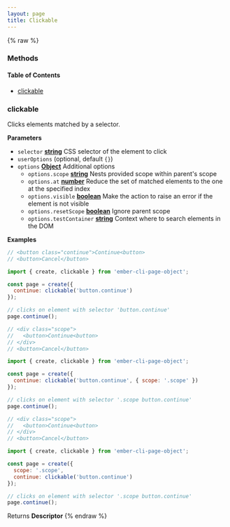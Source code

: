 ```yaml
---
layout: page
title: Clickable
---
```


{% raw %}
### Methods


<!-- Generated by documentation.js. Update this documentation by updating the source code. -->

#### Table of Contents

-   [clickable](#clickable)

### clickable

Clicks elements matched by a selector.

**Parameters**

-   `selector` **[string](https://developer.mozilla.org/docs/Web/JavaScript/Reference/Global_Objects/String)** CSS selector of the element to click
-   `userOptions`   (optional, default `{}`)
-   `options` **[Object](https://developer.mozilla.org/docs/Web/JavaScript/Reference/Global_Objects/Object)** Additional options
    -   `options.scope` **[string](https://developer.mozilla.org/docs/Web/JavaScript/Reference/Global_Objects/String)** Nests provided scope within parent's scope
    -   `options.at` **[number](https://developer.mozilla.org/docs/Web/JavaScript/Reference/Global_Objects/Number)** Reduce the set of matched elements to the one at the specified index
    -   `options.visible` **[boolean](https://developer.mozilla.org/docs/Web/JavaScript/Reference/Global_Objects/Boolean)** Make the action to raise an error if the element is not visible
    -   `options.resetScope` **[boolean](https://developer.mozilla.org/docs/Web/JavaScript/Reference/Global_Objects/Boolean)** Ignore parent scope
    -   `options.testContainer` **[string](https://developer.mozilla.org/docs/Web/JavaScript/Reference/Global_Objects/String)** Context where to search elements in the DOM

**Examples**

```javascript
// <button class="continue">Continue<button>
// <button>Cancel</button>

import { create, clickable } from 'ember-cli-page-object';

const page = create({
  continue: clickable('button.continue')
});

// clicks on element with selector 'button.continue'
page.continue();
```

```javascript
// <div class="scope">
//   <button>Continue<button>
// </div>
// <button>Cancel</button>

import { create, clickable } from 'ember-cli-page-object';

const page = create({
  continue: clickable('button.continue', { scope: '.scope' })
});

// clicks on element with selector '.scope button.continue'
page.continue();
```

```javascript
// <div class="scope">
//   <button>Continue<button>
// </div>
// <button>Cancel</button>

import { create, clickable } from 'ember-cli-page-object';

const page = create({
  scope: '.scope',
  continue: clickable('button.continue')
});

// clicks on element with selector '.scope button.continue'
page.continue();
```

Returns **Descriptor** 
{% endraw %}